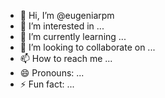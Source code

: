 - 👋 Hi, I’m @eugeniarpm
- 👀 I’m interested in ...
- 🌱 I’m currently learning ...
- 💞️ I’m looking to collaborate on ...
- 📫 How to reach me ...
- 😄 Pronouns: ...
- ⚡ Fun fact: ...

<!---
eugeniarpm/eugeniarpm is a ✨ special ✨ repository because its `README.md` (this file) appears on your GitHub profile.
You can click the Preview link to take a look at your changes.
--->
